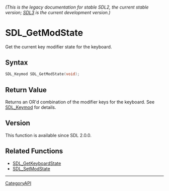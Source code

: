 ###### (This is the legacy documentation for stable SDL2, the current stable version; [SDL3](https://wiki.libsdl.org/SDL3/) is the current development version.)
# SDL_GetModState

Get the current key modifier state for the keyboard.

## Syntax

```c
SDL_Keymod SDL_GetModState(void);

```

## Return Value

Returns an OR'd combination of the modifier keys for the keyboard. See
[SDL_Keymod](SDL_Keymod.md) for details.

## Version

This function is available since SDL 2.0.0.

## Related Functions

* [SDL_GetKeyboardState](SDL_GetKeyboardState.md)
* [SDL_SetModState](SDL_SetModState.md)

----
[CategoryAPI](CategoryAPI.md)
